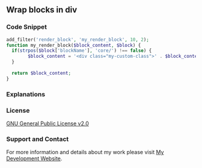 ## Wrap blocks in div

### Code Snippet

```php
add_filter('render_block', 'my_render_block', 10, 2);
function my_render_block($block_content, $block) {
  if(strpos($block['blockName'], 'core/') !== false) {
		$block_content = '<div class="my-custom-class">' . $block_content . '</div>';
  }
  
  return $block_content;
}
```
### Explanations

### License

[GNU General Public License v2.0](https://github.com/dedewiweka/snippets/blob/main/LICENSE)

### Support and Contact

For more information and details about my work please visit [My Development Website](https://dede.wiweka.com/development).